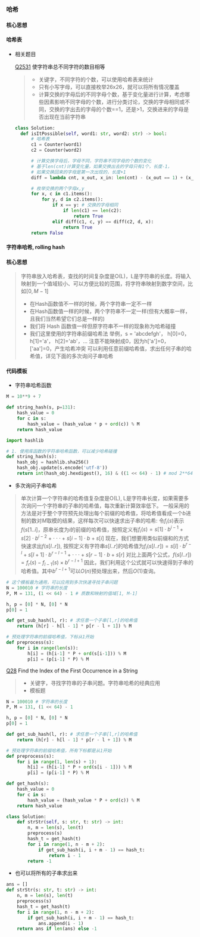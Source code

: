 ### 哈希

#### 核心思想

#### 哈希表

- 相关题目

  [Q2531] 使字符串总不同字符的数目相等
  > - 关键字，不同字符的个数，可以使用哈希表来统计
  > - 只有小写字母，可以直接枚举26x26，就可以将所有情况覆盖
  > - 计算交换的字母后的不同字母个数，基于变化量进行计算，考虑哪些因素影响不同字母的个数，进行分类讨论，交换的字母相同或不同，交换的字出去的字母的个数==1，还是>1，交换进来的字母是否出现在当前字符串

  ```python
  class Solution:
    def isItPossible(self, word1: str, word2: str) -> bool:
        # 哈希表
        c1 = Counter(word1)
        c2 = Counter(word2)

        # 计算交换字母后，字母不同，字符串不同字母的个数的变化
        # 基于len(cnt)计算变化量，如果交换出去的字母只有1个，长度-1，
        # 如果交换回来的字母是第一次出现的，长度+1
        diff = lambda cnt, x_out, x_in: len(cnt) - (x_out == 1) + (x_in not in cnt)

        # 枚举交换的两个字母x,y
        for x, c in c1.items():
            for y, d in c2.items():
                if x == y: # 交换的字母相同
                    if len(c1) == len(c2):
                        return True 
                elif diff(c1, c, y) == diff(c2, d, x):
                    return True
        return False
  ```

#### 字符串哈希, rolling hash

#### 核心思想
> 字符串放入哈希表，查找的时间复杂度是O(L)，L是字符串的长度。将输入映射到一个值域较小、可以方便比较的范围，将字符串映射到数字空间，比如$`[0,M-1]`$
> - 在Hash函数值不一样的时候，两个字符串一定不一样
> - 在Hash函数值一样的时候，两个字符串不一定一样(但有大概率一样，且我们当然希望它们总是一样的)
> - 我们将 Hash 函数值一样但原字符串不一样的现象称为哈希碰撞
> - 我们这里使用的字符串前缀哈希法
  > 举例，s = 'abcdefgh'， h[0]=0， h[1]='a'， h[2]='ab'，...
  > 注意不能映射成0，因为h['a']=0， ['aa']=0，产生哈希冲突
  > 可以利用任意前缀哈希值，求出任何子串的哈希值，详见下面的多次询问子串哈希

#### 代码模板
- 字符串哈希函数
```python
M = 10**9 + 7

def string_hash(s, p=131):
    hash_value = 0
    for c in s:
        hash_value = (hash_value * p + ord(c)) % M
    return hash_value
```

```python
import hashlib

# 1. 使用库函数的字符串哈希函数，可以减少哈希碰撞
def string_hash(s):
    hash_obj = hashlib.sha256()
    hash_obj.update(s.encode('utf-8'))
    return int(hash_obj.hexdigest(), 16) & ((1 << 64) - 1) # mod 2**64
```

- 多次询问子串哈希
> 单次计算一个字符串的哈希值复杂度是O(L), L是字符串长度，如果需要多次询问一个字符串的子串的哈希值，每次重新计算效率低下。 
> 一般采用的方法是对于整个字符预先处理出每个前缀的哈希值，将哈希值看成一个$`b`$进制的数对$`M`$取模的结果，这样每次可以快速求出子串的哈希:
> 令$`f_i(s)`$表示$`f(s[1..i]`$，原串长度为$`i`$的前缀的哈希值，按照定义有$`f_i(s) = s[1]\cdot{b^{i - 1}} + s[2]\cdot{b^{i - 2}} + \cdot\cdot\cdot + s[i-1]\cdot b + s[i]`$
> 现在，我们想要用类似前缀和的方式快速求出$`f(s[l..r])`$, 
> 按照定义有字符串$`s[l..r]`$的哈希值为$`f_i(s[l..r]) = s[l]\cdot{b^{r - l}} + s[l+1]\cdot{b^{r - l - 1}} + \cdot\cdot\cdot + s[r-1]\cdot b + s[r]`$
> 对比上面两个公式，$`f(s[l..r]) = f_r(s) - f_{l-1}(s)\times b^{r-l+1}`$
> 因此，我们利用这个公式就可以快速得到子串的哈希值。其中$`b^{r-l+1}`$可以$`O(n)`$预处理出来，然后$`O(1)`$查询。

```python
# 这个模板最为通用，可以应用到多次快速寻找子串问题
N = 100010 # 字符串的长度
P, M = 131, (1 << 64) - 1 # 质数和映射的值域[1, M-1]

h, p = [0] * N, [0] * N
p[0] = 1

def get_sub_hash(l, r): # 求任意一个子串[l,r]的哈希值
    return (h[r] - h[l - 1] * p[r - l + 1]) % M

# 预处理字符串的前缀哈希值，下标从1开始
def preprocess(s): 
    for i in range(len(s)):
        h[i] = (h[i-1] * P + ord(s[i-1])) % M
        p[i] = (p[i-1] * P) % M
```

[Q28] Find the Index of the First Occurrence in a String
> - 关键字，寻找字符串的子串问题。字符串哈希的经典应用
> - 模板题

```python
N = 100010 # 字符串的长度
P, M = 131, (1 << 64) - 1

h, p = [0] * N, [0] * N
p[0] = 1

def get_sub_hash(l, r): # 求任意一个子串[l,r]的哈希值
    return (h[r] - h[l - 1] * p[r - l + 1]) % M

# 预处理字符串的前缀哈希值，所有下标都是从1开始
def preprocess(s): 
    for i in range(1, len(s) + 1):
        h[i] = (h[i-1] * P + ord(s[i - 1])) % M
        p[i] = (p[i-1] * P) % M

def get_hash(s):
    hash_value = 0
    for c in s:
        hash_value = (hash_value * P + ord(c)) % M
    return hash_value

class Solution:
    def strStr(self, s: str, t: str) -> int:
        n, m = len(s), len(t)
        preprocess(s)
        hash_t = get_hash(t)
        for i in range(1, n - m + 2):
            if get_sub_hash(i, i + m - 1) == hash_t:
                return i - 1 
        return -1
```

- 也可以将所有的子串求出来
```python
ans = []
def strStr(s: str, t: str) -> int:
    n, m = len(s), len(t)
    preprocess(s)
    hash_t = get_hash(t)
    for i in range(1, n - m + 2):
        if get_sub_hash(i, i + m - 1) == hash_t:
            ans.append(i - 1)
    return ans if len(ans) else -1
```

[//]: #

  [Q2531]: <https://leetcode.cn/problems/make-number-of-distinct-characters-equal/description/>
  [Q28]: <https://leetcode.com/problems/find-the-index-of-the-first-occurrence-in-a-string/>
